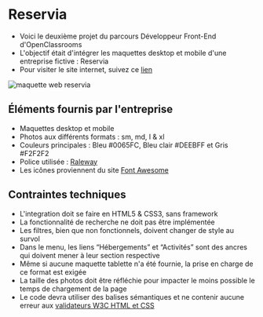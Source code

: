 # Reservia
- Voici le deuxième projet du parcours Développeur Front-End d'OpenClassrooms
- L'objectif était d'intégrer les maquettes desktop et mobile d'une entreprise fictive : Reservia
- Pour visiter le site internet, suivez ce [lien](https://jeireme.github.io/JeremiePiard_2_14062021/)

![maquette web reservia](https://puu.sh/IcFku/c78f3e43eb.jpg)

## Éléments fournis par l'entreprise
- Maquettes desktop et mobile
- Photos aux différents formats : sm, md, l & xl
- Couleurs principales : Bleu #0065FC, Bleu clair #DEEBFF et Gris #F2F2F2
- Police utilisée : [Raleway](https://fonts.google.com/specimen/Raleway)
- Les icônes proviennent du site [Font Awesome](https://fontawesome.com/)

## Contraintes techniques
- L'integration doit se faire en HTML5 & CSS3, sans framework
- La fonctionnalité de recherche ne doit pas être implémentée
- Les filtres, bien que non fonctionnels, doivent changer de style au survol
- Dans le menu, les liens “Hébergements” et “Activités” sont des ancres qui doivent mener à leur section respective
- Même si aucune maquette tablette n'a été fournie, la prise en charge de ce format est exigée
- La taille des photos doit être réfléchie pour impacter le moins possible le temps de chargement de la page
- Le code devra utiliser des balises sémantiques et ne contenir aucune erreur aux [validateurs W3C HTML et CSS](https://validator.w3.org/nu/?doc=https%3A%2F%2Fmathisbarre.github.io%2FMathisBarre_2_14102020%2F)
